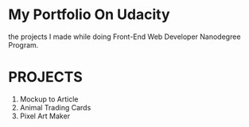 # My Portfolio On Udacity

the projects I made while doing Front-End Web Developer Nanodegree Program.

# PROJECTS

1. Mockup to Article
2. Animal Trading Cards
3. Pixel Art Maker
